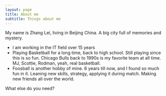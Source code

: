 ```yaml
---
layout: page
title: About me
subtitle: Things about me
---
```


My name is Zhang Lei, living in Beijing China. A big city full of memories and mystery.

- I am working in the IT field over 15 years
- Playing Basketball for a long time, back to high school. Still playing since this is so fun. Chicago Bulls back to 1990s is my favorite team at all time. MJ, Scottie, Rodman, yeah, real basketball.
- Foosball is another hobby of mine. 6 years till now, and I found so much fun in it. Leaning new skills, strategy, applying it during match. Making new friends all over the world.


What else do you need?


